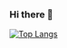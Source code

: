 ### Hi there 👋
[![Top Langs](https://github-readme-stats.vercel.app/api/top-langs/?username=xkaasplakje&theme=vue-dark&show_icons=true)](https://github.com/anuraghazra/github-readme-stats)

<!--
**xkaasplakje/xkaasplakje** is a ✨ _special_ ✨ repository because its `README.md` (this file) appears on your GitHub profile.

Here are some ideas to get you started:

- 🔭 I’m currently working on ...
- 🌱 I’m currently learning ...
- 👯 I’m looking to collaborate on ...
- 🤔 I’m looking for help with ...
- 💬 Ask me about ...
- 📫 How to reach me: ...
- 😄 Pronouns: ...
- ⚡ Fun fact: ...
-->
